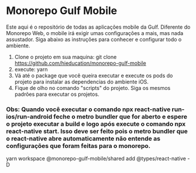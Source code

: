 # Monorepo Gulf Mobile

Este aqui é o repositório de todas as aplicações mobile da Gulf. Diferente do Monorepo Web, o mobile irá exigir umas configurações a mais, mas nada assustador. Siga abaixo as instruções para conhecer e configurar todo o ambiente.


1. Clone o projeto em sua maquina: git clone https://github.com/hieducation/monorepo-gulf-mobile
3. execute: yarn
4. Vá até o package que você queira executar e execute os pods do projeto para instalar as dependencias do ambiente iOS. 
5. Fique de olho no comando "scripts" do projeto. Siga os mesmos padrões para executar os projetos. 

### Obs: Quando você executar o comando npx react-native run-ios/run-android feche o metro bundler que for aberto e espere o projeto executar a build e logo após execute o comando npx react-native start. Isso deve ser feito pois o metro bundler que o react-native abre automaticamente não entende as configurações que foram feitas para o monorepo. 



yarn workspace @monorepo-gulf-mobile/shared add @types/react-native -D
